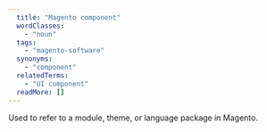```yaml
---
  title: "Magento component"
  wordClasses: 
    - "noun"
  tags: 
    - "magento-software"
  synonyms: 
    - "component"
  relatedTerms: 
    - "UI component"
  readMore: []
---
```

Used to refer to a module, theme, or language package in Magento.

